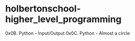 # holbertonschool-higher_level_programming
0x0B. Python - Input/Output
0x0C. Python - Almost a circle

